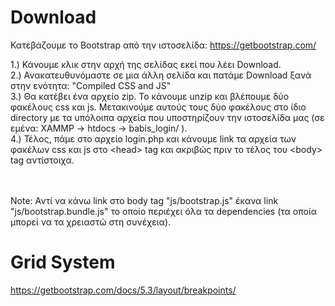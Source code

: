 # Download

Κατεβάζουμε το Bootstrap από την ιστοσελίδα:   https://getbootstrap.com/    <br>

1.)  Κάνουμε κλικ στην αρχή της σελίδας εκεί που λέει Download. <br>
2.)  Ανακατευθυνόμαστε σε μια άλλη σελίδα και πατάμε Download ξανά στην ενότητα: "Compiled CSS and JS"  <br>
3.)  Θα κατέβει ένα αρχείο zip. Το κάνουμε unzip και βλέπουμε δύο φακέλους css και js. Μετακινούμε αυτούς τους δύο φακέλους στο ίδιο directory με τα υπόλοιπα αρχεία 
που υποστηρίζουν την ιστοσελίδα μας (σε εμένα: XAMMP -> htdocs -> babis_login/ ).      <br>
4.)  Τέλος, πάμε στο αρχείο login.php και κάνουμε link τα αρχεία των φακέλων css και js στο &lt;head&gt; tag και ακριβώς πριν το τέλος του &lt;body&gt; tag αντίστοιχα.    <br>

<br><br>
Note: Αντί να κάνω link στο body tag "js/bootstrap.js" έκανα link "js/bootstrap.bundle.js" το οποίο περιέχει όλα τα dependencies (τα οποία μπορεί να τα χρειαστώ στη συνέχεια). <br>


# Grid System

https://getbootstrap.com/docs/5.3/layout/breakpoints/
